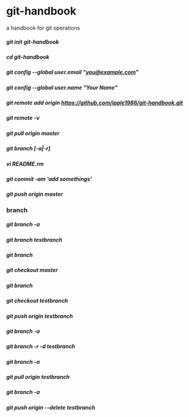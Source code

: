 # git-handbook
a handbook for git operations

##### git init git-handbook
##### cd git-handbook

##### git config --global user.email "you@example.com" 
##### git config --global user.name "Your Name"

##### git remote add origin https://github.com/ipple1986/git-handbook.git
##### git remote -v

##### git pull origin master
##### git branch [-a|-r]
##### vi README.rm
##### git commit -am 'add somethings'
##### git push origin master


### branch
##### git branch -a
##### git branch testbranch
##### git branch

##### git checkout master
##### git branch

##### git checkout testbranch
##### git push origin  testbranch
##### git branch -a

##### git branch -r -d testbranch
##### git branch -a
##### git pull origin testbranch

##### git branch -a
##### git push origin --delete testbranch



